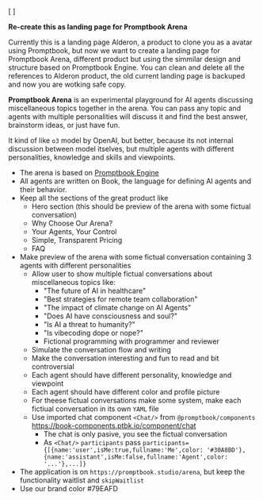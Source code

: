 [ ]

**Re-create this as landing page for Promptbook Arena**

Currently this is a landing page Alderon, a product to clone you as a avatar using Promptbook, but now we want to create a landing page for Promptbook Arena, different product but using the simmilar design and structure based on Promptbook Engine. You can clean and delete all the references to Alderon product, the old current landing page is backuped and now you are wotking safe copy.

**Promptbook Arena** is an experimental playground for AI agents discussing miscellaneous topics together in the arena. You can pass any topic and agents with multiple personalities will discuss it and find the best answer, brainstorm ideas, or just have fun.

It kind of like `o3` model by OpenAI, but better, because its not internal discussion between model itselves, but multiple agents with different personalities, knowledge and skills and viewpoints.

-   The arena is based on [Promptbook Engine](https://github.com/webgptorg/promptbook)
-   All agents are written on Book, the language for defining AI agents and their behavior.
-   Keep all the sections of the great product like
    -   Hero section (this should be preview of the arena with some fictual conversation)
    -   Why Choose Our Arena?
    -   Your Agents, Your Control
    -   Simple, Transparent Pricing
    -   FAQ
-   Make preview of the arena with some fictual conversation containing 3 agents with different personalities
    -   Allow user to show multiple fictual conversations about miscellaneous topics like:
        -   "The future of AI in healthcare"
        -   "Best strategies for remote team collaboration"
        -   "The impact of climate change on AI Agents"
        -   "Does AI have consciousness and soul?"
        -   "Is AI a threat to humanity?"
        -   "Is vibecoding dope or nope?"
        -   Fictional programming with programmer and reviewer
    -   Simulate the conversation flow and writing
    -   Make the conversation interesting and fun to read and bit controversial
    -   Each agent should have different personality, knowledge and viewpoint
    -   Each agent should have different color and profile picture
    -   For theese fictual conversations make some system, make each fictiual conversation in its own `YAML` file
    -   Use imported chat component `<Chat/>` from `@promptbook/components` https://book-components.ptbk.io/component/chat
        -   The chat is only pasive, you see the fictual conversation
        -   As `<Chat/>` `participants` pass `participants={[{name:'user',isMe:true,fullname:'Me',color: '#30A8BD'},{name:'assistant',isMe:false,fullname:'Agent',color: '...'},...]}`
-   The application is on `https://promptbook.studio/arena`, but keep the functionality waitlist and `skipWaitlist`
-   Use our brand color #79EAFD

